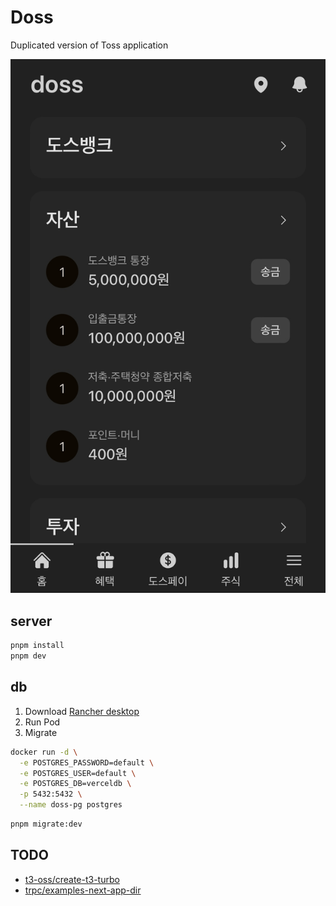 # Doss

Duplicated version of Toss application

![demo](./public/demo.jpg)

## server

```bash
pnpm install
pnpm dev
```

## db

1. Download [Rancher desktop](https://rancherdesktop.io/)
2. Run Pod
3. Migrate

```bash
docker run -d \
  -e POSTGRES_PASSWORD=default \
  -e POSTGRES_USER=default \
  -e POSTGRES_DB=verceldb \
  -p 5432:5432 \
  --name doss-pg postgres
```

```bash
pnpm migrate:dev
```

## TODO

- [t3-oss/create-t3-turbo](https://github.com/t3-oss/create-t3-turbo)
- [trpc/examples-next-app-dir](https://github.com/trpc/examples-next-app-dir)
